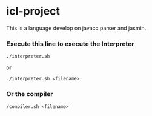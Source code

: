 # icl-project

This is a language develop on javacc parser and jasmin.

### Execute this line to execute the Interpreter

```
./interpreter.sh
```

or 

```
./interpreter.sh <filename>
```

### Or the compiler

```
/compiler.sh <filename>
```